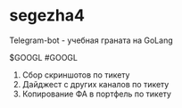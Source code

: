 # segezha4

Telegram-bot - учебная граната на GoLang

$GOOGL #GOOGL

1. Сбор скриншотов по тикету
2. Дайджест с других каналов по тикету
3. Копирование ФА в портфель по тикету
